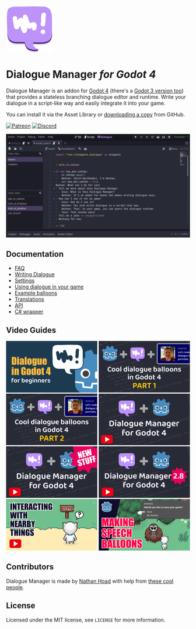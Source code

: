 <img src="docs/logo.svg" width="128" height="128">

# Dialogue Manager _for Godot 4_

Dialogue Manager is an addon for [Godot 4](https://godotengine.org/) (there's a [Godot 3 version too](https://github.com/nathanhoad/godot_dialogue_manager/tree/v1.x)) that provides a stateless branching dialogue editor and runtime. Write your dialogue in a script-like way and easily integrate it into your game.

You can install it via the Asset Library or [downloading a copy](https://github.com/nathanhoad/godot_dialogue_manager/archive/refs/heads/main.zip) from GitHub.

[![Patreon](https://img.shields.io/badge/Patreon-Support%20this%20Project-%23f1465a?style=for-the-badge)](https://www.patreon.com/nathanhoad) [![Discord](https://img.shields.io/discord/945920743915524176?label=discord&logo=discord&logoColor=%23fff&style=for-the-badge)](https://discord.gg/zwBVQdJchX)

![Screenshot](docs/screenshot.jpg)

## Documentation

- [FAQ](docs/FAQ.md)
- [Writing Dialogue](docs/Writing_Dialogue.md)
- [Settings](docs/Settings.md)
- [Using dialogue in your game](docs/Using_Dialogue.md)
- [Example balloons](docs/Example_Balloons.md)
- [Translations](docs/Translations.md)
- [API](docs/API.md)
- [C# wrapper](docs/CSharp.md)

## Video Guides

[![Dialogue in Godot 4 for Beginners](docs/beginners.png)](https://youtu.be/UhPFk8FSbd8)
[![Cool balloons in Godot 4: Part 1](docs/make-balloons.png)](https://youtu.be/X0e-n7dbff8)
[![Cool balloons in Godot 4: Part 2](docs/make-balloons-2.png)](https://youtu.be/DfdcyHwqXdo)
[![Dialogue Manager for Godot 4](docs/tutorial.png)](https://youtu.be/DL79aS-dT7E)
[![New Stuff in Dialogue Manager for Godot 4](docs/tutorial2.png)](https://youtu.be/Kco9jeGfOtA)
[![More new stuff as at version 2.8](docs/tutorial3.png)](https://youtu.be/10p1gozzJ9E)
[![Interacting with nearby things](docs/interaction-tutorial.png)](https://youtu.be/-rytm4o1ndE)
[![Making speech balloons](docs/speech-balloons.png)](https://youtu.be/hKQ_s5tl4dI)

## Contributors

Dialogue Manager is made by [Nathan Hoad](https://nathanhoad.net) with help from [these cool people](https://github.com/nathanhoad/godot_dialogue_manager/graphs/contributors).

## License

Licensed under the MIT license, see `LICENSE` for more information.

